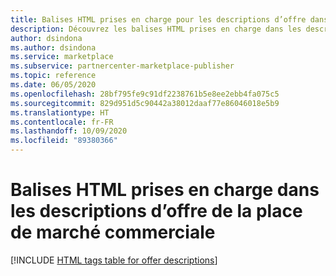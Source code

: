 ```yaml
---
title: Balises HTML prises en charge pour les descriptions d’offre dans les offres | Place de marché commerciale de Microsoft
description: Découvrez les balises HTML prises en charge dans les descriptions d’offre dans la place de marché commerciale.
author: dsindona
ms.author: dsindona
ms.service: marketplace
ms.subservice: partnercenter-marketplace-publisher
ms.topic: reference
ms.date: 06/05/2020
ms.openlocfilehash: 28bf795fe9c91df2238761b5e8ee2ebb4fa075c5
ms.sourcegitcommit: 829d951d5c90442a38012daaf77e86046018e5b9
ms.translationtype: HT
ms.contentlocale: fr-FR
ms.lasthandoff: 10/09/2020
ms.locfileid: "89380366"
---
```

# <a name="html-tags-supported-in-commercial-marketplace-offer-descriptions"></a>Balises HTML prises en charge dans les descriptions d’offre de la place de marché commerciale

[!INCLUDE [HTML tags table for offer descriptions](./partner-center-portal/includes/long-description-3.md)]
